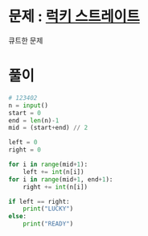 # 문제 : [럭키 스트레이트](https://www.acmicpc.net/problem/18406)

큐트한 문제
# 풀이
``` python
# 123402
n = input()
start = 0
end = len(n)-1
mid = (start+end) // 2

left = 0
right = 0

for i in range(mid+1):
    left += int(n[i])
for i in range(mid+1, end+1):
    right += int(n[i])

if left == right:
    print("LUCKY")
else:
    print("READY")


```

